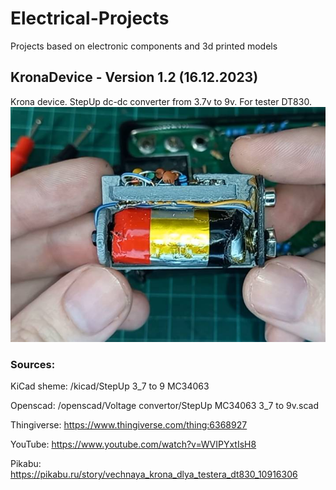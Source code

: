 # Electrical-Projects
Projects based on electronic components and 3d printed models

## KronaDevice -  Version 1.2 (16.12.2023)
Krona device. StepUp dc-dc converter from 3.7v to 9v. For tester DT830.
![KronaDevice](https://github.com/mikelsv/Electrical-Projects/blob/main/images/KronaDevice.jpg)

### Sources:
KiCad sheme: /kicad/StepUp 3_7 to 9 MC34063

Openscad: /openscad/Voltage convertor/StepUp MC34063 3_7 to 9v.scad

Thingiverse: https://www.thingiverse.com/thing:6368927

YouTube: https://www.youtube.com/watch?v=WVIPYxtIsH8

Pikabu: https://pikabu.ru/story/vechnaya_krona_dlya_testera_dt830_10916306
